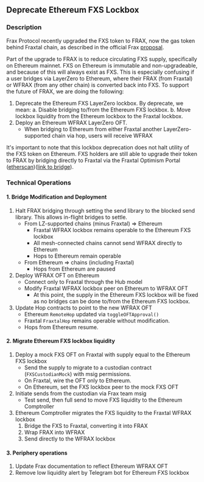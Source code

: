 ## Deprecate Ethereum FXS Lockbox

### Description
Frax Protocol recently upgraded the FXS token to FRAX, now the gas token behind Fraxtal chain, as described in the official Frax [proposal](https://snapshot.box/#/s:frax.eth/proposal/0xc81e2268834ec1243e08c5d616c98c8e91e2304f7b38ee1d932f450efb18eb8a).

Part of the upgrade to FRAX is to reduce circulating FXS supply, specifically on Ethereum mainnet.  FXS on Ethereum is immutable and non-upgradeable, and because of this will always exist as FXS.  This is especially confusing if a user bridges via LayerZero to Ethereum, where their FRAX (from Fraxtal) or WFRAX (from any other chain) is converted back into FXS.  To support the future of FRAX, we are doing the following:

1. Deprecate the Ethereum FXS LayerZero lockbox.  By deprecate, we mean:
    a. Disable bridging to/from the Ethereum FXS lockbox.
    b. Move lockbox liquidity from the Ethereum lockbox to the Fraxtal lockbox.
2. Deploy an Ethereum WFRAX LayerZero OFT.
    - When bridging to Ethereum from either Fraxtal another LayerZero-supported chain via hop, users will receive WFRAX

It's important to note that this lockbox deprecation does not halt utility of the FXS token on Ethereum.  FXS holders are still able to upgrade their token to FRAX by bridging directly to Fraxtal via the Fraxtal Optimism Portal ([etherscan](https://etherscan.io/address/0x36cb65c1967A0Fb0EEE11569C51C2f2aA1Ca6f6D))([link to bridge](https://frax.com/swap?tokenA=0x3432b6a60d23ca0dfca7761b7ab56459d9c964d0&tokenB=0x0000000000000000000000000000000000000000&originChainId=1&destinationChainId=252)).

### Technical Operations
#### 1. Bridge Modification and Deployment
1. Halt FRAX bridging through setting the send library to the blocked send library. This allows in-flight bridges to settle.
    - From LZ-supported chains (minus Fraxtal) => Ethereum
        - Fraxtal WFRAX lockbox remains operable to the Ethereum FXS lockbox
        - All mesh-connected chains cannot send WFRAX directly to Ethereum
        - Hops to Ethereum remain operable
    - From Ethereum => chains (including Fraxtal)
        - Hops from Ethereum are paused
1. Deploy WFRAX OFT on Ethereum
    - Connect only to Fraxtal through the Hub model
    - Modify Fraxtal WFRAX lockbox peer on Ethereum to WFRAX OFT
        - At this point, the supply in the Ethereum FXS lockbox will be fixed as no bridges can be done to/from the Ethereum FXS lockbox.
1. Update Hop contracts to point to the new WFRAX OFT
    - Ethereum `RemoteHop` updated via `toggleOFTApproval()`
    - Fraxtal `FraxtalHop` remains operable without modification.
    - Hops from Ethereum resume.

#### 2. Migrate Ethereum FXS lockbox liquidity
1. Deploy a mock FXS OFT on Fraxtal with supply equal to the Ethereum FXS lockbox
    - Send the supply to migrate to a custodian contract (`FXSCustodianMock`) with msig permissions.
    - On Fraxtal, wire the OFT only to Ethereum.
    - On Ethereum, set the FXS lockbox peer to the mock FXS OFT
1. Initiate sends from the custodian via Frax team msig
    - Test send, then full send to move FXS liquidity to the Ethereum Comptroller
1. Ethereum Comptroller migrates the FXS liquidity to the Fraxtal WFRAX lockbox
    1. Bridge the FXS to Fraxtal, converting it into FRAX
    1. Wrap FRAX into WFRAX
    1. Send directly to the WFRAX lockbox

#### 3. Periphery operations
1. Update Frax documentation to reflect Ethereum WFRAX OFT
1. Remove low liquidity alert by Telegram bot for Ethereum FXS lockbox